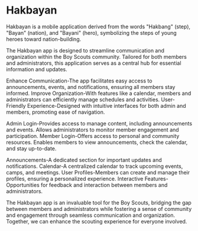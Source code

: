# Hakbayan
Hakbayan is a mobile application derived from the words "Hakbang" (step), "Bayan" (nation), and "Bayani" (hero), 
symbolizing the steps of young heroes toward nation-building.

The Hakbayan app is designed to streamline communication and organization within the Boy Scouts community. Tailored for both members and administrators, this application serves as a central hub for essential information and updates.

Enhance Communication-The app facilitates easy access to announcements, events, and notifications, ensuring all members stay informed. Improve Organization-With features like a calendar, members and administrators can efficiently manage schedules and activities. User-Friendly Experience-Designed with intuitive interfaces for both admin and members, promoting ease of navigation.

Admin Login-Provides access to manage content, including announcements and events. Allows administrators to monitor member engagement and participation. Member Login-Offers access to personal and community resources. Enables members to view announcements, check the calendar, and stay up-to-date.

Announcements-A dedicated section for important updates and notifications. Calendar-A centralized calendar to track upcoming events, camps, and meetings. User Profiles-Members can create and manage their profiles, ensuring a personalized experience. Interactive Features-Opportunities for feedback and interaction between members and administrators.

The Hakbayan app is an invaluable tool for the Boy Scouts, bridging the gap between members and administrators while fostering a sense of community and engagement through seamless communication and organization. Together, we can enhance the scouting experience for everyone involved.
